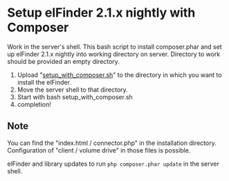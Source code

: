 Setup elFinder 2.1.x nightly with Composer
====

Work in the server's shell. This bash script to install composer.phar and set up elFinder 2.1.x nightly into working directory on server. Directory to work should be provided an empty directory.

1. Upload "[setup_with_composer.sh](https://github.com/Studio-42/elFinder/raw/gh-pages/tools/installer/setup_with_composer/setup_with_composer.sh)" to the directory in which you want to install the elFinder.
2. Move the server shell to that directory.
3. Start with bash setup_with_composer.sh
4. completion!

## Note

You can find the "index.html / connector.php" in the installation directory. Configuration of "client / volume drive" in those files is possible.

elFinder and library updates to run `php composer.phar update` in the server shell.
